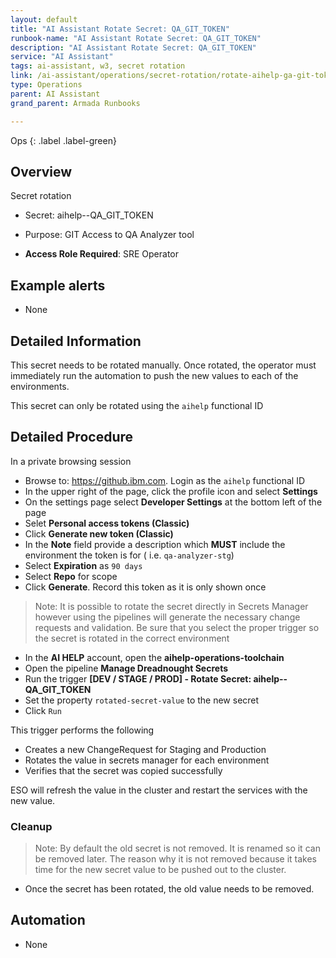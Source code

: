 ```yaml
---
layout: default
title: "AI Assistant Rotate Secret: QA_GIT_TOKEN"
runbook-name: "AI Assistant Rotate Secret: QA_GIT_TOKEN"
description: "AI Assistant Rotate Secret: QA_GIT_TOKEN"
service: "AI Assistant"
tags: ai-assistant, w3, secret rotation
link: /ai-assistant/operations/secret-rotation/rotate-aihelp-ga-git-token.html
type: Operations
parent: AI Assistant
grand_parent: Armada Runbooks

---
```


Ops
{: .label .label-green}

## Overview

Secret rotation

- Secret: aihelp--QA_GIT_TOKEN
- Purpose: GIT Access to QA Analyzer tool

- **Access Role Required**: SRE Operator

## Example alerts

- None

## Detailed Information

This secret needs to be rotated manually.  Once rotated, the operator must immediately run the automation to push the new values to each of the environments.

This secret can only be rotated using the `aihelp` functional ID

## Detailed Procedure

In a private browsing session

- Browse to: <https://github.ibm.com>.  Login as the `aihelp` functional ID
- In the upper right of the page, click the profile icon and select **Settings**
- On the settings page select **Developer Settings** at the bottom left of the page
- Selet **Personal access tokens (Classic)**
- Click **Generate new token (Classic)**
- In the **Note** field provide a description which **MUST** include the environment the token is for ( i.e.  `qa-analyzer-stg`)
- Select **Expiration** as `90 days`
- Select **Repo** for scope
- Click **Generate**. Record this token as it is only shown once

> Note:  It is possible to rotate the secret directly in Secrets Manager however using the pipelines will generate the necessary change requests and validation.  Be sure that you select the proper trigger so the secret is rotated in the correct environment

- In the **AI HELP** account, open the **aihelp-operations-toolchain**
- Open the pipeline **Manage Dreadnought Secrets**
- Run the trigger **[DEV / STAGE / PROD] - Rotate Secret: aihelp--QA_GIT_TOKEN**
- Set the property `rotated-secret-value` to the new secret
- Click `Run`

This trigger performs the following

- Creates a new ChangeRequest for Staging and Production
- Rotates the value in secrets manager for each environment
- Verifies that the secret was copied successfully

ESO will refresh the value in the cluster and restart the services with the new value.

### Cleanup

> Note:  By default the old secret is not removed.  It is renamed so it can be removed later.  The reason why it is not removed because it takes time for the new secret value to be pushed out to the cluster.

- Once the secret has been rotated, the old value needs to be removed.

## Automation

- None
